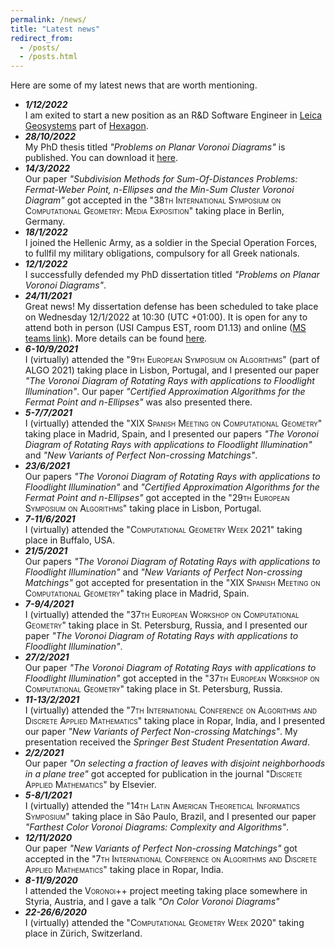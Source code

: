 ```yaml
---
permalink: /news/
title: "Latest news"
redirect_from:
  - /posts/
  - /posts.html
---
```



Here are some of my latest news that are worth mentioning.
- ***1/12/2022***\
	I am exited to start a new position as an R&D Software Engineer in <a href="https://leica-geosystems.com">Leica Geosystems</a> part of <a href="https://hexagon.com">Hexagon</a>.
- ***28/10/2022***\
	My PhD thesis titled *"Problems on Planar Voronoi Diagrams"* is published. You can download it <a href="https://susi.usi.ch/documents/320920/files/2022INF003.pdf">here</a>.
- ***14/3/2022***\
	Our paper *"Subdivision Methods for Sum-Of-Distances Problems: Fermat-Weber Point, n-Ellipses and the Min-Sum Cluster Voronoi Diagram"* got accepted in the <span style="font-variant:small-caps;">"38th International Symposium on Computational Geometry: Media Exposition"</span> taking place in Berlin, Germany.
- ***18/1/2022***\
	I joined the Hellenic Army, as a soldier in the Special Operation Forces, to fullfil my military obligations, compulsory for all Greek nationals.
- ***12/1/2022***\
	I successfully defended my PhD dissertation titled *"Problems on Planar Voronoi Diagrams"*.
- ***24/11/2021***\
	Great news! My dissertation defense has been scheduled to take place on Wednesday 12/1/2022 at 10:30 (UTC +01:00).
	It is open for any to attend both in person (USI Campus EST, room D1.13) and online (<a href="https://teams.microsoft.com/l/meetup-join/19%3ameeting_YTMwZjdlNzUtM2RmNS00OTNkLTkyZmUtYjQ2MWZjZTFhNzg3%40thread.v2/0?context=%7b%22Tid%22%3a%2295bdc5ac-afb5-4881-801b-3874f365cd6f%22%2c%22Oid%22%3a%22a1da9dcf-1ff5-4846-a820-5735a9bd05ce%22%7d">MS teams link</a>). More details can be found <a href="https://www.inf.usi.ch/en/feeds/10199">here</a>.
- ***6-10/9/2021***\
	I (virtually) attended the <span style="font-variant:small-caps;">"9th European Symposium on Algorithms"</span> (part of ALGO 2021) taking place in Lisbon, Portugal, and I presented our paper *"The Voronoi Diagram of Rotating Rays with applications to Floodlight Illumination"*.
	Our paper *"Certified Approximation Algorithms for the Fermat Point and n-Ellipses"* was also presented there.
- ***5-7/7/2021***\
	I (virtually) attended the <span style="font-variant:small-caps;">"XIX Spanish Meeting on Computational Geometry"</span> taking place in Madrid, Spain, and I presented our papers *"The Voronoi Diagram of Rotating Rays with applications to Floodlight Illumination"* and *"New Variants of Perfect Non-crossing Matchings"*.
- ***23/6/2021***\
	Our papers *"The Voronoi Diagram of Rotating Rays with applications to Floodlight Illumination"* and *"Certified Approximation Algorithms for the Fermat Point and n-Ellipses"* got accepted in the <span style="font-variant:small-caps;">"29th European Symposium on Algorithms"</span> taking place in Lisbon, Portugal.
- ***7-11/6/2021***\
	I (virtually) attended the <span style="font-variant:small-caps;">"Computational Geometry Week 2021"</span>  taking place in Buffalo, USA.
- ***21/5/2021***\
	Our papers *"The Voronoi Diagram of Rotating Rays with applications to Floodlight Illumination"* and *"New Variants of Perfect Non-crossing Matchings"* got accepted for presentation in the <span style="font-variant:small-caps;">"XIX Spanish Meeting on Computational Geometry"</span> taking place in Madrid, Spain.
- ***7-9/4/2021***\
	I (virtually) attended the <span style="font-variant:small-caps;">"37th European Workshop on Computational Geometry"</span> taking place in St. Petersburg, Russia, and I presented our paper *"The Voronoi Diagram of Rotating Rays with applications to Floodlight Illumination"*.
- ***27/2/2021***\
	Our paper *"The Voronoi Diagram of Rotating Rays with applications to Floodlight Illumination"* got accepted in the <span style="font-variant:small-caps;">"37th European Workshop on Computational Geometry"</span> taking place in St. Petersburg, Russia.
- ***11-13/2/2021***\
	I (virtually) attended the <span style="font-variant:small-caps;">"7th International Conference on Algorithms and Discrete Applied Mathematics"</span>  taking place in Ropar, India, and I presented our paper *"New Variants of Perfect Non-crossing Matchings"*. My presentation received the *Springer Best Student Presentation Award*.
- ***2/2/2021***\
	Our paper *"On selecting a fraction of leaves with disjoint neighborhoods in a plane tree"* got accepted for publication in the journal <span style="font-variant:small-caps;">"Discrete Applied Mathematics"</span> by Elsevier.
- ***5-8/1/2021***\
	I (virtually) attended the <span style="font-variant:small-caps;">"14th Latin American Theoretical Informatics Symposium"</span>  taking place in São Paulo, Brazil, and I presented our paper *"Farthest Color Voronoi Diagrams: Complexity and Algorithms"*.
- ***12/11/2020***\
	Our paper *"New Variants of Perfect Non-crossing Matchings"* got accepted in the <span style="font-variant:small-caps;">"7th International Conference on Algorithms and Discrete Applied Mathematics"</span>  taking place in Ropar, India.
- ***8-11/9/2020***\
	I attended the <span style="font-variant:small-caps;">Voronoi++</span> project meeting taking place somewhere in Styria, Austria, and I gave a talk *"On Color Voronoi Diagrams"*
- ***22-26/6/2020***\
	I (virtually) attended the <span style="font-variant:small-caps;">"Computational Geometry Week 2020"</span>  taking place in Zürich, Switzerland.
